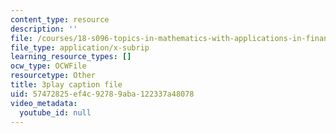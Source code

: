 ```yaml
---
content_type: resource
description: ''
file: /courses/18-s096-topics-in-mathematics-with-applications-in-finance-fall-2013/57472825ef4c92789aba122337a48078_55OXxe_ix2o.srt
file_type: application/x-subrip
learning_resource_types: []
ocw_type: OCWFile
resourcetype: Other
title: 3play caption file
uid: 57472825-ef4c-9278-9aba-122337a48078
video_metadata:
  youtube_id: null
---
```

